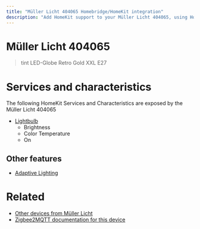 ```yaml
---
title: "Müller Licht 404065 Homebridge/HomeKit integration"
description: "Add HomeKit support to your Müller Licht 404065, using Homebridge, Zigbee2MQTT and homebridge-z2m."
---
```

<!---
This file has been GENERATED using src/docgen/docgen.ts
DO NOT EDIT THIS FILE MANUALLY!
-->
# Müller Licht 404065
> tint LED-Globe Retro Gold XXL E27


# Services and characteristics
The following HomeKit Services and Characteristics are exposed by
the Müller Licht 404065

* [Lightbulb](../../light.md)
  * Brightness
  * Color Temperature
  * On

## Other features
* [Adaptive Lighting](../../light.md)

# Related
* [Other devices from Müller Licht](../index.md#muller_licht)
* [Zigbee2MQTT documentation for this device](https://www.zigbee2mqtt.io/devices/404065.html)